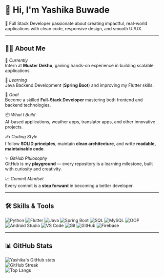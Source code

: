 # 👋 Hi, I'm Yashika Buwade  

🚀 Full Stack Developer passionate about creating impactful, real-world applications with clean code, responsive design, and smooth UI/UX.

---

## 🧑‍💻 About Me  

💼 *Currently*  
Intern at **Muster Dekho**, gaining hands-on experience in building scalable applications.  

🌱 *Learning*  
Java Backend Development (**Spring Boot**) and improving my Flutter skills.  

🎯 *Goal*  
Become a skilled **Full-Stack Developer** mastering both frontend and backend technologies.  

📦 *What I Build*  
AI-based applications, weather apps, translator apps, and other innovative projects.  

✍ *Coding Style*  
I follow **SOLID principles**, maintain **clean architecture**, and write **readable, maintainable code**.  

✨ *GitHub Philosophy*  
GitHub is my **playground** — every repository is a learning milestone, built with curiosity and creativity.  

📈 *Commit Mindset*  
Every commit is a **step forward** in becoming a better developer.  

---

## 🛠 Skills & Tools  

![Python](https://img.shields.io/badge/Python-%233776AB.svg?style=for-the-badge&logo=python&logoColor=white)
![Flutter](https://img.shields.io/badge/Flutter-%2302569B.svg?style=for-the-badge&logo=flutter&logoColor=white)
![Java](https://img.shields.io/badge/Java-%23ED8B00.svg?style=for-the-badge&logo=openjdk&logoColor=white)
![Spring Boot](https://img.shields.io/badge/Spring%20Boot-%236DB33F.svg?style=for-the-badge&logo=springboot&logoColor=white)
![SQL](https://img.shields.io/badge/SQL-%23025E8C.svg?style=for-the-badge&logo=database&logoColor=white)
![MySQL](https://img.shields.io/badge/MySQL-%234479A1.svg?style=for-the-badge&logo=mysql&logoColor=white)
![OOP](https://img.shields.io/badge/OOP-%23007396.svg?style=for-the-badge&logo=java&logoColor=white)
![Android Studio](https://img.shields.io/badge/Android%20Studio-%233DDC84.svg?style=for-the-badge&logo=androidstudio&logoColor=white)
![VS Code](https://img.shields.io/badge/VS%20Code-%23007ACC.svg?style=for-the-badge&logo=visualstudiocode&logoColor=white)
![Git](https://img.shields.io/badge/Git-%23F05033.svg?style=for-the-badge&logo=git&logoColor=white)
![GitHub](https://img.shields.io/badge/GitHub-%23121011.svg?style=for-the-badge&logo=github&logoColor=white)
![Firebase](https://img.shields.io/badge/Firebase-%23FFCA28.svg?style=for-the-badge&logo=firebase&logoColor=black)

---

## 📊 GitHub Stats  

![Yashika's GitHub stats](https://github-readme-stats.vercel.app/api?username=YashikaBuwade&show_icons=true&theme=default)  
![GitHub Streak](https://github-readme-streak-stats.herokuapp.com/?user=YashikaBuwade)  
![Top Langs](https://github-readme-stats.vercel.app/api/top-langs/?username=YashikaBuwade&layout=compact&theme=default)


